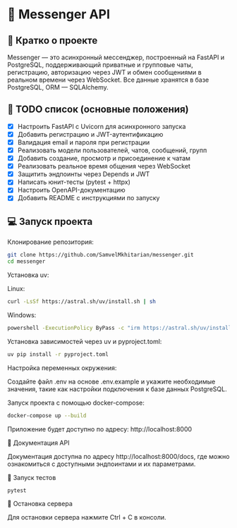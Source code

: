 # 💬 Messenger API
## 📖 Кратко о проекте
Messenger — это асинхронный мессенджер, построенный на FastAPI и PostgreSQL, поддерживающий приватные и групповые чаты, регистрацию, авторизацию через JWT и обмен сообщениями в реальном времени через WebSocket. Все данные хранятся в базе PostgreSQL, ORM — SQLAlchemy.

## 🧾 TODO список (основные положения)
- [x] Настроить FastAPI с Uvicorn для асинхронного запуска
- [x] Добавить регистрацию и JWT-аутентификацию
- [x] Валидация email и пароля при регистрации
- [x] Реализовать модели пользователей, чатов, сообщений, групп
- [x] Добавить создание, просмотр и присоединение к чатам
- [x] Реализовать реальное время общения через WebSocket
- [x] Защитить эндпоинты через Depends и JWT
- [x] Написать юнит-тесты (pytest + httpx)
- [x] Настроить OpenAPI-документацию
- [x] Добавить README с инструкциями по запуску

## 💻 Запуск проекта
Клонирование репозитория:
```bash
git clone https://github.com/SamvelMkhitarian/messenger.git
cd messenger
```
Установка uv:

Linux:
```bash
curl -LsSf https://astral.sh/uv/install.sh | sh
```
Windows:
```bash
powershell -ExecutionPolicy ByPass -c "irm https://astral.sh/uv/install.ps1 | iex"
```
Установка зависимостей через uv и pyproject.toml:
```bash
uv pip install -r pyproject.toml
```

Настройка переменных окружения:

Создайте файл .env на основе .env.example и укажите необходимые значения, такие как настройки подключения к базе данных PostgreSQL.

Запуск проекта с помощью docker-compose:
```bash
docker-compose up --build
```

Приложение будет доступно по адресу: http://localhost:8000

📜 Документация API

Документация доступна по адресу http://localhost:8000/docs, где можно ознакомиться с доступными эндпоинтами и их параметрами.

🧪 Запуск тестов
```bash
pytest
```

🛑 Остановка сервера

Для остановки сервера нажмите Ctrl + C в консоли.

